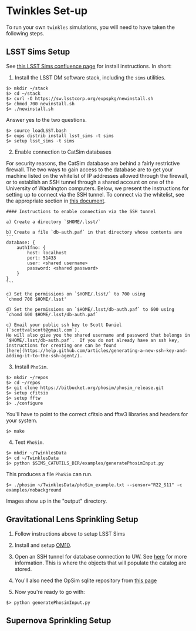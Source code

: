 # Twinkles Set-up

To run your own `twinkles` simulations, you will need to have taken the following steps.

## LSST Sims Setup

See [this LSST Sims confluence page](https://confluence.lsstcorp.org/display/SIM/Catalogs+and+MAF) for install instructions. In short:

1) Install the LSST DM software stack, including the `sims` utilities.
```
$> mkdir ~/stack
$> cd ~/stack
$> curl -O https://sw.lsstcorp.org/eupspkg/newinstall.sh
$> chmod 700 newinstall.sh
$> ./newinstall.sh
```
Answer yes to the two questions.
```
$> source loadLSST.bash
$> eups distrib install lsst_sims -t sims
$> setup lsst_sims -t sims
```

2) Enable connection to CatSim databases

For security reasons, the CatSim database are behind a fairly restrictive
firewall.  The two ways to gain access to the database are to get your machine
listed on the whitelist of IP addresses allowed through the firewall, or to
establish an SSH tunnel through a shared account on one of the University of
Washington computers.  Below, we present the instructions for setting up to
connect via the SSH tunnel.  To connect via the whitelist, see the appropriate
section in [this
document](https://github.com/DarkEnergyScienceCollaboration/Twinkles/blob/master/doc/Cookbook/Sims_Recipe.md).

    #### Instructions to enable connection via the SSH tunnel

    a) Create a directory `$HOME/.lsst/`

    b) Create a file `db-auth.paf` in that directory whose contents are
    ```
    database: {
        authIfno: {
            host: localhost
            port: 51433
            user: <shared username>
            password: <shared password>
        }
    }
    ```

    c) Set the permissions on `$HOME/.lsst/` to 700 using
    `chmod 700 $HOME/.lsst'

    d) Set the permissions on `$HOME/.lsst/db-auth.paf` to 600 using
    `chomd 600 $HOME/.lsst/db-auth.paf`

    c) Email your public ssh key to Scott Daniel (`scottvalscott@gmail.com`).
    He will also give you the shared username and password that belongs in
    `$HOME/.lsst/db-auth.paf`.  If you do not already have an ssh key,
    instructions for creating one can be found
    [here](https://help.github.com/articles/generating-a-new-ssh-key-and-adding-it-to-the-ssh-agent/).

3) Install `PhoSim`.
```
$> mkdir ~/repos
$> cd ~/repos
$> git clone https://bitbucket.org/phosim/phosim_release.git
$> setup cfitsio
$> setup fftw
$> ./configure
```
You'll have to point to the correct cfitsio and fftw3 libraries and headers for your system.
```
$> make
```

4) Test `PhoSim`.
```
$> mkdir ~/TwinklesData
$> cd ~/TwinklesData
$> python $SIMS_CATUTILS_DIR/examples/generatePhosimInput.py
```
This produces a file `PhoSim` can run.
```
$> ./phosim ~/TwinklesData/phoSim_example.txt --sensor="R22_S11" -c examples/nobackground
```
Images show up in the "output" directory.


## Gravitational Lens Sprinkling Setup

1) Follow instructions above to setup LSST Sims

2) Install and setup [OM10](https://github.com/drphilmarshall/OM10).

3) Open an SSH tunnel for database connection to UW. See
[here](https://confluence.lsstcorp.org/display/SIM/Accessing+the+UW+CATSIM+Database) for more information.
This is where the objects that will populate the catalog are stored.

4) You'll also need the OpSim sqlite repository from [this page](https://confluence.lsstcorp.org/display/SIM/OpSim+Datasets+for+Cadence+Workshop+LSST2015)

5) Now you're ready to go with:
```
$> python generatePhosimInput.py
```

## Supernova Sprinkling Setup
